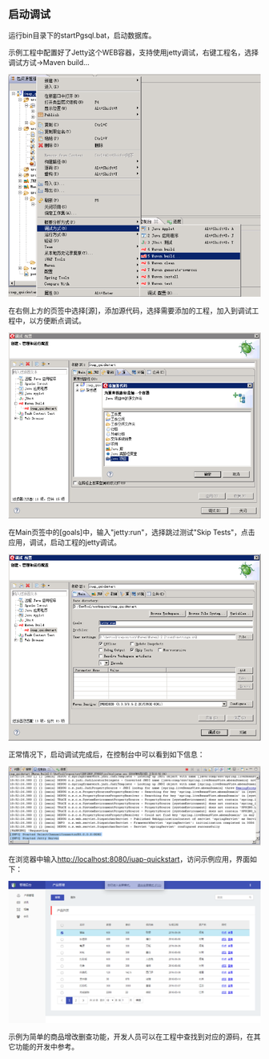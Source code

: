 
## 启动调试

运行bin目录下的startPgsql.bat，启动数据库。  

示例工程中配置好了Jetty这个WEB容器，支持使用jetty调试，右键工程名，选择调试方试->Maven build…  

![](/img/image005.jpg)
 

在右侧上方的页签中选择[源]，添加源代码，选择需要添加的工程，加入到调试工程中，以方便断点调试。  

![](/img/image006.jpg)

在Main页签中的[goals]中，输入"jetty:run"，选择跳过测试"Skip Tests"，点击应用，调试，启动工程的jetty调试。  


![](/img/image007.jpg)



正常情况下，启动调试完成后，在控制台中可以看到如下信息：   


![](/img/image008.jpg)


在浏览器中输入<http://localhost:8080/iuap-quickstart>，访问示例应用，界面如下：  


![](/img/image009.jpg)
 

示例为简单的商品增改删查功能，开发人员可以在工程中查找到对应的源码，在其它功能的开发中参考。  
